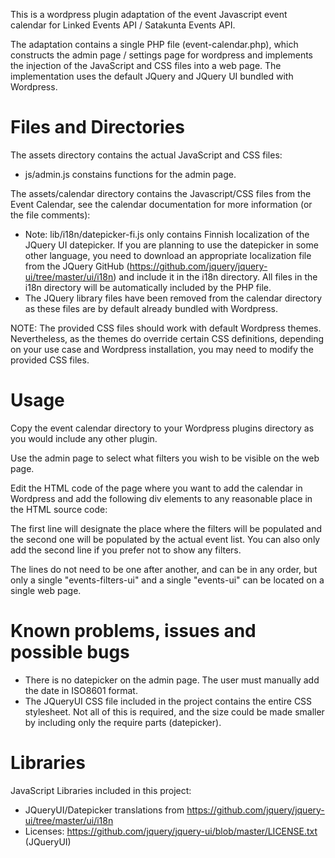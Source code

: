 This is a wordpress plugin adaptation of the event Javascript event calendar for Linked Events API / Satakunta Events API.

The adaptation contains a single PHP file (event-calendar.php), which constructs the admin page / settings page for wordpress and implements the injection of the JavaScript and CSS files into a web page. The implementation uses the default JQuery and JQuery UI bundled with Wordpress.

# Files and Directories #

The assets directory contains the actual JavaScript and CSS files:
- js/admin.js constains functions for the admin page.

The assets/calendar directory contains the Javascript/CSS files from the Event Calendar, see the calendar documentation for more information (or the file comments):
- Note: lib/i18n/datepicker-fi.js only contains Finnish localization of the JQuery UI datepicker. If you are planning to use the datepicker in some other language, you need to download an appropriate localization file from the JQuery GitHub (https://github.com/jquery/jquery-ui/tree/master/ui/i18n) and include it in the i18n directory. All files in the i18n directory will be automatically included by the PHP file.
- The JQuery library files have been removed from the calendar directory as these files are by default already bundled with Wordpress.

NOTE: The provided CSS files should work with default Wordpress themes. Nevertheless, as the themes do override certain CSS definitions, depending on your use case and Wordpress installation, you may need to modify the provided CSS files.


# Usage #

Copy the event calendar directory to your Wordpress plugins directory as you would include any other plugin.

Use the admin page to select what filters you wish to be visible on the web page.

Edit the HTML code of the page where you want to add the calendar in Wordpress and add the following div elements to any reasonable place in the HTML source code:

<div id="events-filters-ui"></div>
<div id="events-ui"></div>

The first line will designate the place where the filters will be populated and the second one will be populated by the actual event list. You can also only add the second line if you prefer not to show any filters.

The lines do not need to be one after another, and can be in any order, but only a single "events-filters-ui" and a single "events-ui" can be located on a single web page.

# Known problems, issues and possible bugs #

- There is no datepicker on the admin page. The user must manually add the date in ISO8601 format.
- The JQueryUI CSS file included in the project contains the entire CSS stylesheet. Not all of this is required, and the size could be made smaller by including only the require parts (datepicker).

# Libraries #

JavaScript Libraries included in this project:
- JQueryUI/Datepicker translations from https://github.com/jquery/jquery-ui/tree/master/ui/i18n
- Licenses: https://github.com/jquery/jquery-ui/blob/master/LICENSE.txt (JQueryUI)
